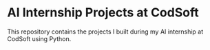 # AI Internship Projects at CodSoft

This repository contains the projects I built during my AI internship at CodSoft using Python.
